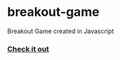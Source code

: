 # breakout-game
Breakout Game created in Javascript


### [Check it out](https://ishanjain28.github.io/breakout-game)